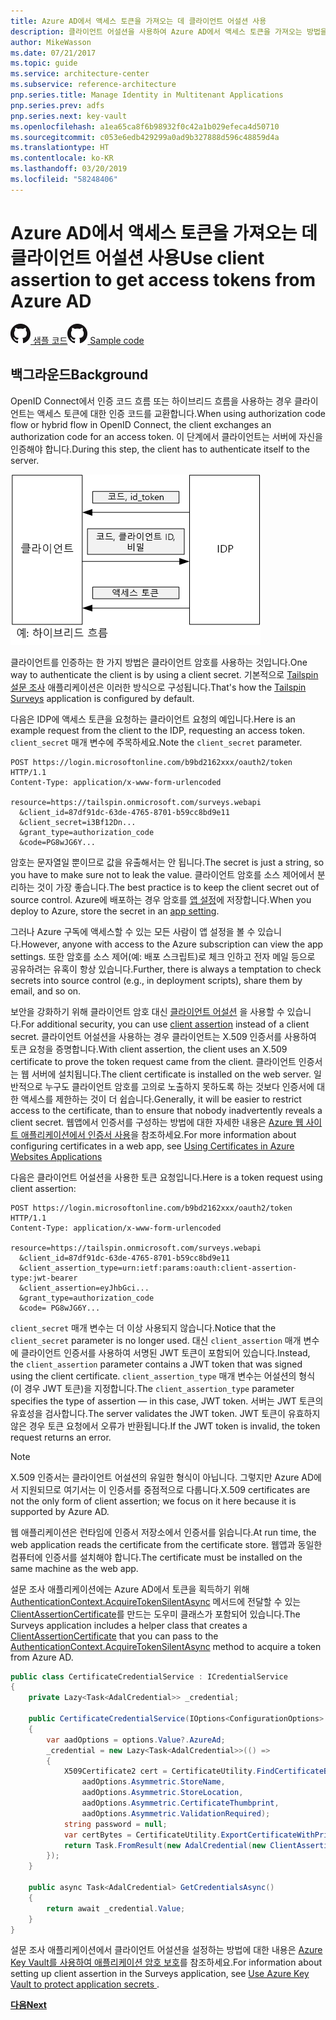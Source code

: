 ```yaml
---
title: Azure AD에서 액세스 토큰을 가져오는 데 클라이언트 어설션 사용
description: 클라이언트 어설션을 사용하여 Azure AD에서 액세스 토큰을 가져오는 방법을 알아봅니다.
author: MikeWasson
ms.date: 07/21/2017
ms.topic: guide
ms.service: architecture-center
ms.subservice: reference-architecture
pnp.series.title: Manage Identity in Multitenant Applications
pnp.series.prev: adfs
pnp.series.next: key-vault
ms.openlocfilehash: a1ea65ca8f6b98932f0c42a1b029efeca4d50710
ms.sourcegitcommit: c053e6edb429299a0ad9b327888d596c48859d4a
ms.translationtype: HT
ms.contentlocale: ko-KR
ms.lasthandoff: 03/20/2019
ms.locfileid: "58248406"
---
```

# <a name="use-client-assertion-to-get-access-tokens-from-azure-ad"></a><span data-ttu-id="96158-103">Azure AD에서 액세스 토큰을 가져오는 데 클라이언트 어설션 사용</span><span class="sxs-lookup"><span data-stu-id="96158-103">Use client assertion to get access tokens from Azure AD</span></span>

<span data-ttu-id="96158-104">[![GitHub](../_images/github.png) 샘플 코드][sample application]</span><span class="sxs-lookup"><span data-stu-id="96158-104">[![GitHub](../_images/github.png) Sample code][sample application]</span></span>

## <a name="background"></a><span data-ttu-id="96158-105">백그라운드</span><span class="sxs-lookup"><span data-stu-id="96158-105">Background</span></span>

<span data-ttu-id="96158-106">OpenID Connect에서 인증 코드 흐름 또는 하이브리드 흐름을 사용하는 경우 클라이언트는 액세스 토큰에 대한 인증 코드를 교환합니다.</span><span class="sxs-lookup"><span data-stu-id="96158-106">When using authorization code flow or hybrid flow in OpenID Connect, the client exchanges an authorization code for an access token.</span></span> <span data-ttu-id="96158-107">이 단계에서 클라이언트는 서버에 자신을 인증해야 합니다.</span><span class="sxs-lookup"><span data-stu-id="96158-107">During this step, the client has to authenticate itself to the server.</span></span>

![클라이언트 암호](./images/client-secret.png)

<span data-ttu-id="96158-109">클라이언트를 인증하는 한 가지 방법은 클라이언트 암호를 사용하는 것입니다.</span><span class="sxs-lookup"><span data-stu-id="96158-109">One way to authenticate the client is by using a client secret.</span></span> <span data-ttu-id="96158-110">기본적으로 [Tailspin 설문 조사][Surveys] 애플리케이션은 이러한 방식으로 구성됩니다.</span><span class="sxs-lookup"><span data-stu-id="96158-110">That's how the [Tailspin Surveys][Surveys] application is configured by default.</span></span>

<span data-ttu-id="96158-111">다음은 IDP에 액세스 토큰을 요청하는 클라이언트 요청의 예입니다.</span><span class="sxs-lookup"><span data-stu-id="96158-111">Here is an example request from the client to the IDP, requesting an access token.</span></span> <span data-ttu-id="96158-112">`client_secret` 매개 변수에 주목하세요.</span><span class="sxs-lookup"><span data-stu-id="96158-112">Note the `client_secret` parameter.</span></span>

```http
POST https://login.microsoftonline.com/b9bd2162xxx/oauth2/token HTTP/1.1
Content-Type: application/x-www-form-urlencoded

resource=https://tailspin.onmicrosoft.com/surveys.webapi
  &client_id=87df91dc-63de-4765-8701-b59cc8bd9e11
  &client_secret=i3Bf12Dn...
  &grant_type=authorization_code
  &code=PG8wJG6Y...
```

<span data-ttu-id="96158-113">암호는 문자열일 뿐이므로 값을 유출해서는 안 됩니다.</span><span class="sxs-lookup"><span data-stu-id="96158-113">The secret is just a string, so you have to make sure not to leak the value.</span></span> <span data-ttu-id="96158-114">클라이언트 암호를 소스 제어에서 분리하는 것이 가장 좋습니다.</span><span class="sxs-lookup"><span data-stu-id="96158-114">The best practice is to keep the client secret out of source control.</span></span> <span data-ttu-id="96158-115">Azure에 배포하는 경우 암호를 [앱 설정][configure-web-app]에 저장합니다.</span><span class="sxs-lookup"><span data-stu-id="96158-115">When you deploy to Azure, store the secret in an [app setting][configure-web-app].</span></span>

<span data-ttu-id="96158-116">그러나 Azure 구독에 액세스할 수 있는 모든 사람이 앱 설정을 볼 수 있습니다.</span><span class="sxs-lookup"><span data-stu-id="96158-116">However, anyone with access to the Azure subscription can view the app settings.</span></span> <span data-ttu-id="96158-117">또한 암호를 소스 제어(예: 배포 스크립트)로 체크 인하고 전자 메일 등으로 공유하려는 유혹이 항상 있습니다.</span><span class="sxs-lookup"><span data-stu-id="96158-117">Further, there is always a temptation to check secrets into source control (e.g., in deployment scripts), share them by email, and so on.</span></span>

<span data-ttu-id="96158-118">보안을 강화하기 위해 클라이언트 암호 대신 [클라이언트 어설션] 을 사용할 수 있습니다.</span><span class="sxs-lookup"><span data-stu-id="96158-118">For additional security, you can use [client assertion] instead of a client secret.</span></span> <span data-ttu-id="96158-119">클라이언트 어설션을 사용하는 경우 클라이언트는 X.509 인증서를 사용하여 토큰 요청을 증명합니다.</span><span class="sxs-lookup"><span data-stu-id="96158-119">With client assertion, the client uses an X.509 certificate to prove the token request came from the client.</span></span> <span data-ttu-id="96158-120">클라이언트 인증서는 웹 서버에 설치됩니다.</span><span class="sxs-lookup"><span data-stu-id="96158-120">The client certificate is installed on the web server.</span></span> <span data-ttu-id="96158-121">일반적으로 누구도 클라이언트 암호를 고의로 노출하지 못하도록 하는 것보다 인증서에 대한 액세스를 제한하는 것이 더 쉽습니다.</span><span class="sxs-lookup"><span data-stu-id="96158-121">Generally, it will be easier to restrict access to the certificate, than to ensure that nobody inadvertently reveals a client secret.</span></span> <span data-ttu-id="96158-122">웹앱에서 인증서를 구성하는 방법에 대한 자세한 내용은 [Azure 웹 사이트 애플리케이션에서 인증서 사용][using-certs-in-websites]을 참조하세요.</span><span class="sxs-lookup"><span data-stu-id="96158-122">For more information about configuring certificates in a web app, see [Using Certificates in Azure Websites Applications][using-certs-in-websites]</span></span>

<span data-ttu-id="96158-123">다음은 클라이언트 어설션을 사용한 토큰 요청입니다.</span><span class="sxs-lookup"><span data-stu-id="96158-123">Here is a token request using client assertion:</span></span>

```http
POST https://login.microsoftonline.com/b9bd2162xxx/oauth2/token HTTP/1.1
Content-Type: application/x-www-form-urlencoded

resource=https://tailspin.onmicrosoft.com/surveys.webapi
  &client_id=87df91dc-63de-4765-8701-b59cc8bd9e11
  &client_assertion_type=urn:ietf:params:oauth:client-assertion-type:jwt-bearer
  &client_assertion=eyJhbGci...
  &grant_type=authorization_code
  &code= PG8wJG6Y...
```

<span data-ttu-id="96158-124">`client_secret` 매개 변수는 더 이상 사용되지 않습니다.</span><span class="sxs-lookup"><span data-stu-id="96158-124">Notice that the `client_secret` parameter is no longer used.</span></span> <span data-ttu-id="96158-125">대신 `client_assertion` 매개 변수에 클라이언트 인증서를 사용하여 서명된 JWT 토큰이 포함되어 있습니다.</span><span class="sxs-lookup"><span data-stu-id="96158-125">Instead, the `client_assertion` parameter contains a JWT token that was signed using the client certificate.</span></span> <span data-ttu-id="96158-126">`client_assertion_type` 매개 변수는 어설션의 형식(이 경우 JWT 토큰)을 지정합니다.</span><span class="sxs-lookup"><span data-stu-id="96158-126">The `client_assertion_type` parameter specifies the type of assertion &mdash; in this case, JWT token.</span></span> <span data-ttu-id="96158-127">서버는 JWT 토큰의 유효성을 검사합니다.</span><span class="sxs-lookup"><span data-stu-id="96158-127">The server validates the JWT token.</span></span> <span data-ttu-id="96158-128">JWT 토큰이 유효하지 않은 경우 토큰 요청에서 오류가 반환됩니다.</span><span class="sxs-lookup"><span data-stu-id="96158-128">If the JWT token is invalid, the token request returns an error.</span></span>

> [!NOTE]
> <span data-ttu-id="96158-129">X.509 인증서는 클라이언트 어설션의 유일한 형식이 아닙니다. 그렇지만 Azure AD에서 지원되므로 여기서는 이 인증서를 중점적으로 다룹니다.</span><span class="sxs-lookup"><span data-stu-id="96158-129">X.509 certificates are not the only form of client assertion; we focus on it here because it is supported by Azure AD.</span></span>

<span data-ttu-id="96158-130">웹 애플리케이션은 런타임에 인증서 저장소에서 인증서를 읽습니다.</span><span class="sxs-lookup"><span data-stu-id="96158-130">At run time, the web application reads the certificate from the certificate store.</span></span> <span data-ttu-id="96158-131">웹앱과 동일한 컴퓨터에 인증서를 설치해야 합니다.</span><span class="sxs-lookup"><span data-stu-id="96158-131">The certificate must be installed on the same machine as the web app.</span></span>

<span data-ttu-id="96158-132">설문 조사 애플리케이션에는 Azure AD에서 토큰을 획득하기 위해 [AuthenticationContext.AcquireTokenSilentAsync](/dotnet/api/microsoft.identitymodel.clients.activedirectory.authenticationcontext.acquiretokensilentasync) 메서드에 전달할 수 있는 [ClientAssertionCertificate](/dotnet/api/microsoft.identitymodel.clients.activedirectory.clientassertioncertificate)를 만드는 도우미 클래스가 포함되어 있습니다.</span><span class="sxs-lookup"><span data-stu-id="96158-132">The Surveys application includes a helper class that creates a [ClientAssertionCertificate](/dotnet/api/microsoft.identitymodel.clients.activedirectory.clientassertioncertificate) that you can pass to the [AuthenticationContext.AcquireTokenSilentAsync](/dotnet/api/microsoft.identitymodel.clients.activedirectory.authenticationcontext.acquiretokensilentasync) method to acquire a token from Azure AD.</span></span>

```csharp
public class CertificateCredentialService : ICredentialService
{
    private Lazy<Task<AdalCredential>> _credential;

    public CertificateCredentialService(IOptions<ConfigurationOptions> options)
    {
        var aadOptions = options.Value?.AzureAd;
        _credential = new Lazy<Task<AdalCredential>>(() =>
        {
            X509Certificate2 cert = CertificateUtility.FindCertificateByThumbprint(
                aadOptions.Asymmetric.StoreName,
                aadOptions.Asymmetric.StoreLocation,
                aadOptions.Asymmetric.CertificateThumbprint,
                aadOptions.Asymmetric.ValidationRequired);
            string password = null;
            var certBytes = CertificateUtility.ExportCertificateWithPrivateKey(cert, out password);
            return Task.FromResult(new AdalCredential(new ClientAssertionCertificate(aadOptions.ClientId, new X509Certificate2(certBytes, password))));
        });
    }

    public async Task<AdalCredential> GetCredentialsAsync()
    {
        return await _credential.Value;
    }
}
```

<span data-ttu-id="96158-133">설문 조사 애플리케이션에서 클라이언트 어설션을 설정하는 방법에 대한 내용은 [Azure Key Vault를 사용하여 애플리케이션 암호 보호][key vault]를 참조하세요.</span><span class="sxs-lookup"><span data-stu-id="96158-133">For information about setting up client assertion in the Surveys application, see [Use Azure Key Vault to protect application secrets ][key vault].</span></span>

<span data-ttu-id="96158-134">[**다음**][key vault]</span><span class="sxs-lookup"><span data-stu-id="96158-134">[**Next**][key vault]</span></span>

<!-- links -->

[configure-web-app]: /azure/app-service-web/web-sites-configure/
[azure-management-portal]: https://portal.azure.com
[클라이언트 어설션]: https://tools.ietf.org/html/rfc7521
[client assertion]: https://tools.ietf.org/html/rfc7521
[key vault]: key-vault.md
[Setup-KeyVault]: https://github.com/mspnp/multitenant-saas-guidance/blob/master/scripts/Setup-KeyVault.ps1
[Surveys]: tailspin.md
[using-certs-in-websites]: https://azure.microsoft.com/blog/using-certificates-in-azure-websites-applications/

[sample application]: https://github.com/mspnp/multitenant-saas-guidance

